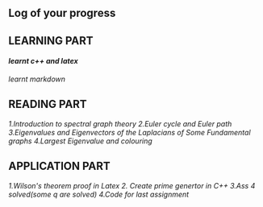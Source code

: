 ## Log of your progress
## LEARNING PART
#### _learnt c++ and latex_
_learnt markdown_

## READING PART
_1.Introduction to spectral graph theory_
_2.Euler cycle and Euler path_
_3.Eigenvalues and Eigenvectors of the Laplacians of Some Fundamental graphs_
_4.Largest Eigenvalue and colouring_

## APPLICATION PART
_1.Wilson's theorem proof in Latex_
_2. Create prime genertor in C++_
_3.Ass 4 solved(some q are solved)_
_4.Code for last assignment_

